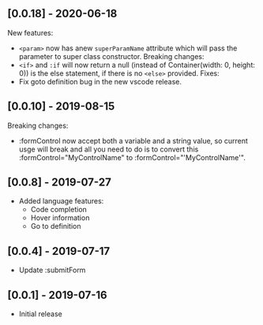 ## [0.0.18] - 2020-06-18
New features:
- `<param>` now has anew `superParamName` attribute which will pass the parameter to super class constructor.
Breaking changes:
- `<if>` and `:if` will now return a null (instead of Container(width: 0, height: 0)) is the else statement, if there is no `<else>` provided.
Fixes:
- Fix goto definition bug in the new vscode release.

## [0.0.10] - 2019-08-15
Breaking changes:
  - :formControl now accept both a variable and a string value, so current usge will break and all you need to do is to convert this :formControl="MyControlName" to :formControl="'MyControlName'".

## [0.0.8] - 2019-07-27
- Added language features:
  - Code completion
  - Hover information
  - Go to definition

## [0.0.4] - 2019-07-17
- Update :submitForm

## [0.0.1] - 2019-07-16
- Initial release
